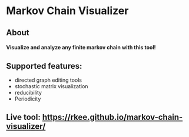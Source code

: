 # Markov Chain Visualizer

## About
#### Visualize and analyze any finite markov chain with this tool!
## Supported features:
* directed graph editing tools
* stochastic matrix visualization
* reducibility
* Periodicity

## Live tool: https://rkee.github.io/markov-chain-visualizer/
